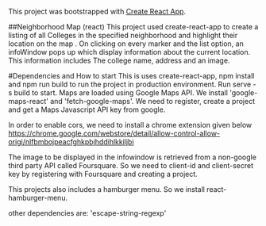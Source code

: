 This project was bootstrapped with [Create React App](https://github.com/facebookincubator/create-react-app).



##Neighborhood Map (react)
This project used create-react-app to create a listing of all Colleges in the specified neighborhood and highlight their location on the map . On clicking on every marker and the list option, an infoWindow pops up which display information about the current location. This information includes The college name, address and an image.

#Dependencies and How to start
This is uses create-react-app, npm install and npm run build to run the project in production environment.
Run serve -s build to start.
Maps are loaded using Google Maps API. We install 'google-maps-react' and 'fetch-google-maps'.
We need to register, create a project and get a Maps Javascript API key from google.


In order to enable cors, we need to install a chrome extension given below https://chrome.google.com/webstore/detail/allow-control-allow-origi/nlfbmbojpeacfghkpbjhddihlkkiljbi

The image to be displayed in the infowindow is retrieved from a non-google third party API called Foursquare.
So we need to client-id and client-secret key by registering with Foursquare and creating a project.

This projects also includes a hamburger menu.
So we install react-hamburger-menu.

other dependencies are:
'escape-string-regexp'
